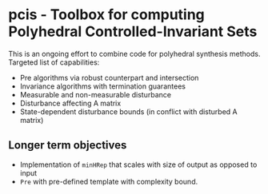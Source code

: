 # pcis - Toolbox for computing Polyhedral Controlled-Invariant Sets

This is an ongoing effort to combine code for polyhedral synthesis methods. Targeted list of capabilities:

 - Pre algorithms via robust counterpart and intersection
 - Invariance algorithms with termination guarantees
 - Measurable and non-measurable disturbance
 - Disturbance affecting A matrix
 - State-dependent disturbance bounds (in conflict with disturbed A matrix)


## Longer term objectives

 - Implementation of `minHRep` that scales with size of output as opposed to input
 - `Pre` with pre-defined template with complexity bound. 